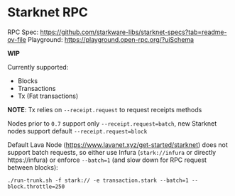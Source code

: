 # Starknet RPC 

RPC Spec: https://github.com/starkware-libs/starknet-specs?tab=readme-ov-file
Playground: https://playground.open-rpc.org/?uiSchema

__WIP__

Currently supported:

- Blocks
- Transactions
- Tx (Fat transactions)

__NOTE__: Tx relies on `--receipt.request` to request receipts methods

Nodes prior to `0.7` support only `--receipt.request=batch`, new Starknet nodes support default `--receipt.request=block`

Default Lava Node (https://www.lavanet.xyz/get-started/starknet) does not support batch requests, 
so either use Infura (`stark://infura` or directly https://infura) or enforce `--batch=1` (and slow down for RPC request between blocks):

```
./run-trunk.sh -f stark:// -e transaction.stark --batch=1 --block.throttle=250
```
